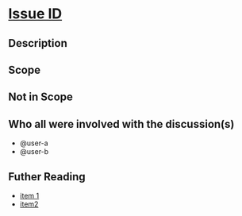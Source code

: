 # [Issue ID](./INSERT_URL_TO_ISSUE)

## Description

<!-- Concise description of the problem and the solution -->

## Scope

<!-- Brief overview of the scope of the architecture design -->

## Not in Scope

<!-- call out what is not in scope for this document to prevent rejections of PR -->

## Who all were involved with the discussion(s)

<!-- Tag users that were invovled -->

- @user-a
- @user-b

## Futher Reading

- [item 1](https://microsoft.com)
- [item2](https://microsoft.com)
